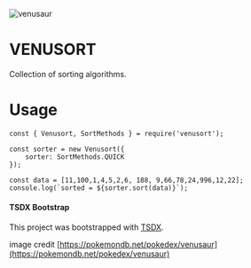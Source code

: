 ![venusaur](https://img.pokemondb.net/artwork/large/venusaur.jpg)
# VENUSORT
Collection of sorting algorithms.

# Usage
```
const { Venusort, SortMethods } = require('venusort');

const sorter = new Venusort({
    sorter: SortMethods.QUICK
});

const data = [11,100,1,4,5,2,6, 188, 9,66,78,24,996,12,22];
console.log(`sorted = ${sorter.sort(data)}`);
```


#### TSDX Bootstrap

This project was bootstrapped with [TSDX](https://github.com/jaredpalmer/tsdx).

image credit [https://pokemondb.net/pokedex/venusaur](https://pokemondb.net/pokedex/venusaur)
